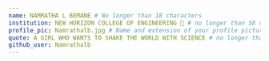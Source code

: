 ```yaml
---
name: NAMRATHA L BEMANE # No longer than 18 characters
institution: NEW HORIZON COLLEGE OF ENGINEERING 🚩 # no longer than 58 characters
profile_pic: Namrathalb.jpg # Name and extension of your profile picture(ex. mona.png)
quote: A GIRL WHO WANTS TO SHAKE THE WORLD WITH SCIENCE # no longer than 100 characters
github_user: Namrathalb
---
```

